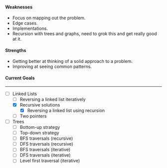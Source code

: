 #### Weaknesses
- Focus on mapping out the problem.
- Edge cases.
- Implementations.
- Recursion with trees and graphs, need to grok this and get really good at it.
#### Strengths
- Getting better at thinking of a solid approach to a problem.
- Improving at seeing common patterns.

#### Current Goals
---
- [ ] Linked Lists
	- [ ] Reversing a linked list iteratively
	- [x] Recursive solutions
		- [x] Reversing a linked list using recursion
	- [ ] Two pointers
- [ ] Trees
	- [ ] Bottom-up strategy
	- [ ] Top-down strategy
	- [ ] BFS traversals (recursive)
	- [ ] DFS traversals (recursive)
	- [ ] BFS traversals (iterative)
	- [ ] DFS traversals (iterative)
	- [ ] Level first traversal (iterative)
